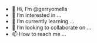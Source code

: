 - 👋 Hi, I’m @gerryomella
- 👀 I’m interested in ...
- 🌱 I’m currently learning ...
- 💞️ I’m looking to collaborate on ...
- 📫 How to reach me ...

<!---
gerryomella/gerryomella is a ✨ special ✨ repository because its `README.md` (this file) appears on your GitHub profile.
You can click the Preview link to take a look at your changes.
--->
